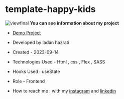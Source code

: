 # template-happy-kids


![viewfinal](https://github.com/ladan-hazrati-web/template-happy-kids/assets/119695832/692221de-386e-44b6-aa95-4907e49d7fea)
**You can see information about my project**
- [Demo Project](https://ladan-hazrati-web.github.io/template-happy-kids/)

- Developed by ladan hazrati

- Created - 2023-09-14

- Technologies Used - Html , css , Flex , SASS

- Hooks Used : useState 

- Role - Frontend

- How to reach me : with my [instagram](https://www.instagram.com/ladan_hazrati_web) and [linkedin](https://www.linkedin.com/in/ladan-hazrati-web)
